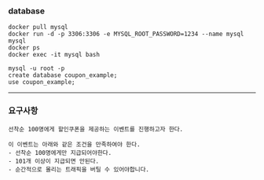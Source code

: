 ### database
```shell
docker pull mysql
docker run -d -p 3306:3306 -e MYSQL_ROOT_PASSWORD=1234 --name mysql mysql
docker ps
docker exec -it mysql bash
```

```shell
mysql -u root -p
create database coupon_example;
use coupon_example;
```

---

### 요구사항
```text
선착순 100명에게 할인쿠폰을 제공하는 이벤트를 진행하고자 한다.

이 이벤트는 아래와 같은 조건을 만족하여야 한다.
- 선착순 100명에게만 지급되어야한다.
- 101개 이상이 지급되면 안된다.
- 순간적으로 몰리는 트래픽을 버틸 수 있어야합니다.
```
